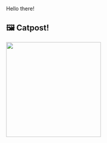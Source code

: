 Hello there!



## 🖼️ Catpost!

<sub>
    <img src="https://cdn2.thecatapi.com/images/28e.jpg" height="256">
</sub>

